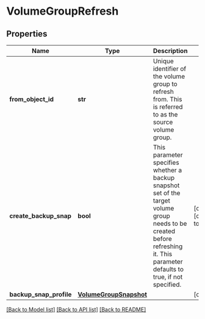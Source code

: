 # VolumeGroupRefresh

## Properties
Name | Type | Description | Notes
------------ | ------------- | ------------- | -------------
**from_object_id** | **str** | Unique identifier of the volume group to refresh from. This is referred to as the source volume group. | 
**create_backup_snap** | **bool** | This parameter specifies whether a backup snapshot set of the target volume group needs to be created before refreshing it. This parameter defaults to true, if not specified. | [optional] [default to True]
**backup_snap_profile** | [**VolumeGroupSnapshot**](VolumeGroupSnapshot.md) |  | [optional] 

[[Back to Model list]](../README.md#documentation-for-models) [[Back to API list]](../README.md#documentation-for-api-endpoints) [[Back to README]](../README.md)


